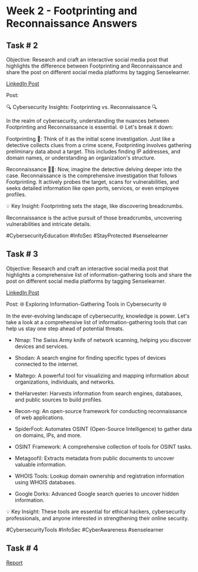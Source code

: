 # Week 2 - Footprinting and Reconnaissance Answers

<h2>Task # 2</h2>

Objective: 
Research and craft an interactive social media post that highlights the difference between Footprinting and Reconnaissance and share the post on different social media platforms by tagging Senselearner. 

[LinkedIn Post](https://www.linkedin.com/posts/jeff-tsui177_cybersecurityeducation-infosec-stayprotected-activity-7110379738245820416-VpIX?utm_source=share&utm_medium=member_desktop)

Post:

🔍 Cybersecurity Insights: Footprinting vs. Reconnaissance 🔍

In the realm of cybersecurity, understanding the nuances between Footprinting and Reconnaissance is essential. 🌐 Let's break it down:

Footprinting 👣:
Think of it as the initial scene investigation. Just like a detective collects clues from a crime scene, Footprinting involves gathering preliminary data about a target. This includes finding IP addresses, and domain names, or understanding an organization's structure.

Reconnaissance 🕵️‍♂️:
Now, imagine the detective delving deeper into the case. Reconnaissance is the comprehensive investigation that follows Footprinting. It actively probes the target, scans for vulnerabilities, and seeks detailed information like open ports, services, or even employee profiles.

💡 Key Insight:
Footprinting sets the stage, like discovering breadcrumbs.

Reconnaissance is the active pursuit of those breadcrumbs, uncovering vulnerabilities and intricate details.


#CybersecurityEducation #InfoSec #StayProtected #senselearner

<h2></h2>

<h2>Task # 3</h2>

Objective:
Research and craft an interactive social media post that highlights a comprehensive list of information-gathering tools and share the post on different social media platforms by tagging Senselearner. 

[LinkedIn Post](https://www.linkedin.com/posts/jeff-tsui177_cybersecuritytools-infosec-cyberawareness-activity-7110380945546915840-S0JA?utm_source=share&utm_medium=member_desktop)

Post:
🌐 Exploring Information-Gathering Tools in Cybersecurity 🌐

In the ever-evolving landscape of cybersecurity, knowledge is power. Let's take a look at a comprehensive list of information-gathering tools that can help us stay one step ahead of potential threats.

- Nmap: The Swiss Army knife of network scanning, helping you discover devices and services.

- Shodan: A search engine for finding specific types of devices connected to the internet.

- Maltego: A powerful tool for visualizing and mapping information about organizations, individuals, and networks.

- theHarvester: Harvests information from search engines, databases, and public sources to build profiles.

- Recon-ng: An open-source framework for conducting reconnaissance of web applications.

- SpiderFoot: Automates OSINT (Open-Source Intelligence) to gather data on domains, IPs, and more.

- OSINT Framework: A comprehensive collection of tools for OSINT tasks.

- Metagoofil: Extracts metadata from public documents to uncover valuable information.

- WHOIS Tools: Lookup domain ownership and registration information using WHOIS databases.

- Google Dorks: Advanced Google search queries to uncover hidden information.

💡 Key Insight:
These tools are essential for ethical hackers, cybersecurity professionals, and anyone interested in strengthening their online security.

#CybersecurityTools #InfoSec #CyberAwareness #senselearner

<h2></h2>

<h2>Task # 4</h2>

[Report]()
